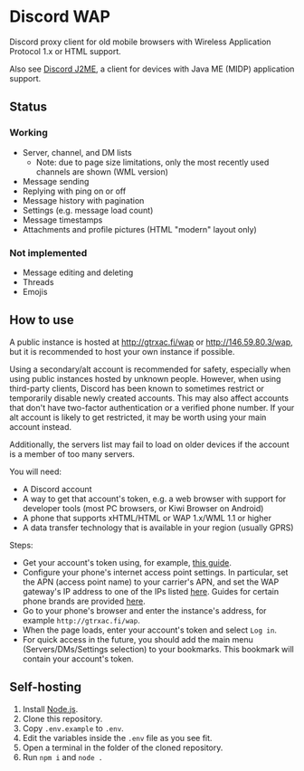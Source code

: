 # Discord WAP
Discord proxy client for old mobile browsers with Wireless Application Protocol 1.x or HTML support.

Also see [Discord J2ME](https://github.com/gtrxAC/discord-j2me), a client for devices with Java ME (MIDP) application support.

## Status
### Working
* Server, channel, and DM lists
  * Note: due to page size limitations, only the most recently used channels are shown (WML version)
* Message sending
* Replying with ping on or off
* Message history with pagination
* Settings (e.g. message load count)
* Message timestamps
* Attachments and profile pictures (HTML "modern" layout only)
### Not implemented
* Message editing and deleting
* Threads
* Emojis

## How to use
A public instance is hosted at http://gtrxac.fi/wap or http://146.59.80.3/wap, but it is recommended to host your own instance if possible.

Using a secondary/alt account is recommended for safety, especially when using public instances hosted by unknown people. However, when using third-party clients, Discord has been known to sometimes restrict or temporarily disable newly created accounts. This may also affect accounts that don't have two-factor authentication or a verified phone number. If your alt account is likely to get restricted, it may be worth using your main account instead.

Additionally, the servers list may fail to load on older devices if the account is a member of too many servers.

You will need:
* A Discord account
* A way to get that account's token, e.g. a web browser with support for developer tools (most PC browsers, or Kiwi Browser on Android)
* A phone that supports xHTML/HTML or WAP 1.x/WML 1.1 or higher
* A data transfer technology that is available in your region (usually GPRS)

Steps:
* Get your account's token using, for example, [this guide](https://github.com/NotNexuss/Get-Discord-Token).
* Configure your phone's internet access point settings. In particular, set the APN (access point name) to your carrier's APN, and set the WAP gateway's IP address to one of the IPs listed [here](https://nbpfan.bs0dd.net/index.php?lang=eng&page=wap%2Fmain). Guides for certain phone brands are provided [here](https://lpcwiki.miraheze.org/wiki/GPRS_configuration).
* Go to your phone's browser and enter the instance's address, for example `http://gtrxac.fi/wap`.
* When the page loads, enter your account's token and select `Log in`.
* For quick access in the future, you should add the main menu (Servers/DMs/Settings selection) to your bookmarks. This bookmark will contain your account's token.

## Self-hosting
1. Install [Node.js](https://nodejs.org).
2. Clone this repository.
3. Copy `.env.example` to `.env`.
4. Edit the variables inside the `.env` file as you see fit.
4. Open a terminal in the folder of the cloned repository.
5. Run `npm i` and `node .`

